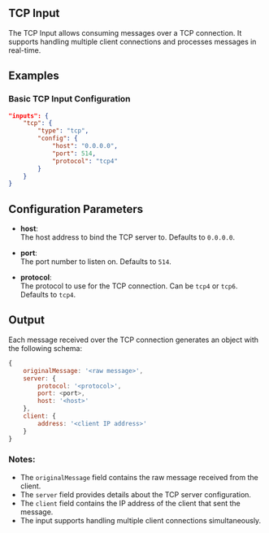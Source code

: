 ## TCP Input

The TCP Input allows consuming messages over a TCP connection. It supports handling multiple client connections and processes messages in real-time.

## Examples

### Basic TCP Input Configuration
```json
"inputs": {
	"tcp": {
		"type": "tcp",
		"config": {
			"host": "0.0.0.0",
			"port": 514,
			"protocol": "tcp4"
		}
	}
}
```

## Configuration Parameters

- **host**:  
  The host address to bind the TCP server to. Defaults to `0.0.0.0`.

- **port**:  
  The port number to listen on. Defaults to `514`.

- **protocol**:  
  The protocol to use for the TCP connection. Can be `tcp4` or `tcp6`. Defaults to `tcp4`.

## Output

Each message received over the TCP connection generates an object with the following schema:
```javascript
{
	originalMessage: '<raw message>',
	server: {
		protocol: '<protocol>',
		port: <port>,
		host: '<host>'
	},
	client: {
		address: '<client IP address>'
	}
}
```

### Notes:
- The `originalMessage` field contains the raw message received from the client.
- The `server` field provides details about the TCP server configuration.
- The `client` field contains the IP address of the client that sent the message.
- The input supports handling multiple client connections simultaneously.
